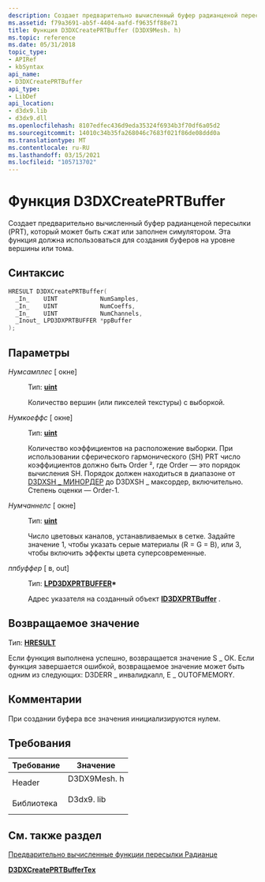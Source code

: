```yaml
---
description: Создает предварительно вычисленный буфер радианценой пересылки (PRT), который может быть сжат или заполнен симулятором. Эта функция должна использоваться для создания буферов на уровне вершины или тома.
ms.assetid: f79a3691-ab5f-4404-aafd-f9635ff88e71
title: Функция D3DXCreatePRTBuffer (D3DX9Mesh. h)
ms.topic: reference
ms.date: 05/31/2018
topic_type:
- APIRef
- kbSyntax
api_name:
- D3DXCreatePRTBuffer
api_type:
- LibDef
api_location:
- d3dx9.lib
- d3dx9.dll
ms.openlocfilehash: 8107edfec436d9eda35324f6934b3f70df6a05d2
ms.sourcegitcommit: 14010c34b35fa268046c7683f021f86de08ddd0a
ms.translationtype: MT
ms.contentlocale: ru-RU
ms.lasthandoff: 03/15/2021
ms.locfileid: "105713702"
---
```

# <a name="d3dxcreateprtbuffer-function"></a>Функция D3DXCreatePRTBuffer

Создает предварительно вычисленный буфер радианценой пересылки (PRT), который может быть сжат или заполнен симулятором. Эта функция должна использоваться для создания буферов на уровне вершины или тома.

## <a name="syntax"></a>Синтаксис


```C++
HRESULT D3DXCreatePRTBuffer(
  _In_    UINT            NumSamples,
  _In_    UINT            NumCoeffs,
  _In_    UINT            NumChannels,
  _Inout_ LPD3DXPRTBUFFER *ppBuffer
);
```



## <a name="parameters"></a>Параметры

<dl> <dt>

*Нумсамплес* \[ окне\]
</dt> <dd>

Тип: **[ **uint**](../winprog/windows-data-types.md)**

Количество вершин (или пикселей текстуры) с выборкой.

</dd> <dt>

*Нумкоеффс* \[ окне\]
</dt> <dd>

Тип: **[ **uint**](../winprog/windows-data-types.md)**

Количество коэффициентов на расположение выборки. При использовании сферического гармонического (SH) PRT число коэффициентов должно быть Order ², где Order — это порядок вычисления SH. Порядок должен находиться в диапазоне от [D3DXSH \_ МИНОРДЕР](other-d3dx-constants.md) до D3DXSH \_ максордер, включительно. Степень оценки — Order-1.

</dd> <dt>

*Нумчаннелс* \[ окне\]
</dt> <dd>

Тип: **[ **uint**](../winprog/windows-data-types.md)**

Число цветовых каналов, устанавливаемых в сетке. Задайте значение 1, чтобы указать серые материалы (R = G = B), или 3, чтобы включить эффекты цвета суперсовременные.

</dd> <dt>

*ппбуффер* \[ в, out\]
</dt> <dd>

Тип: **[ **LPD3DXPRTBUFFER**](id3dxprtbuffer.md)\***

Адрес указателя на созданный объект [**ID3DXPRTBuffer**](id3dxprtbuffer.md) .

</dd> </dl>

## <a name="return-value"></a>Возвращаемое значение

Тип: **[ **HRESULT**](https://msdn.microsoft.com/library/Bb401631(v=MSDN.10).aspx)**

Если функция выполнена успешно, возвращается значение S \_ ОК. Если функция завершается ошибкой, возвращаемое значение может быть одним из следующих: D3DERR \_ инвалидкалл, E \_ OUTOFMEMORY.

## <a name="remarks"></a>Комментарии

При создании буфера все значения инициализируются нулем.

## <a name="requirements"></a>Требования



| Требование | Значение |
|--------------------|----------------------------------------------------------------------------------------|
| Header<br/>  | <dl> <dt>D3DX9Mesh. h</dt> </dl> |
| Библиотека<br/> | <dl> <dt>D3dx9. lib</dt> </dl>   |



## <a name="see-also"></a>См. также раздел

<dl> <dt>

[Предварительно вычисленные функции пересылки Радианце](dx9-graphics-reference-d3dx-functions-prt.md)
</dt> <dt>

[**D3DXCreatePRTBufferTex**](d3dxcreateprtbuffertex.md)
</dt> </dl>

 

 
